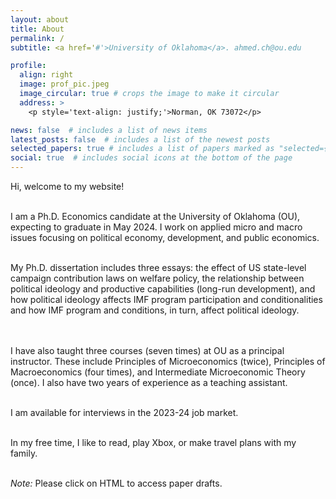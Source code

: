 ```yaml
---
layout: about
title: About
permalink: /
subtitle: <a href='#'>University of Oklahoma</a>. ahmed.ch@ou.edu

profile:
  align: right
  image: prof_pic.jpeg
  image_circular: true # crops the image to make it circular
  address: >
    <p style='text-align: justify;'>Norman, OK 73072</p>

news: false  # includes a list of news items
latest_posts: false  # includes a list of the newest posts
selected_papers: true # includes a list of papers marked as "selected={true}"
social: true  # includes social icons at the bottom of the page
---
```


<p style='text-align: justify;'>
Hi, welcome to my website! <br />
<br>

I am a Ph.D. Economics candidate at the University of Oklahoma (OU), expecting to graduate in May 2024. I work on applied micro and macro issues focusing on political economy, development, and public economics. <br /> 
<br>

My Ph.D. dissertation includes three essays: the effect of US state-level campaign contribution laws on welfare policy, the relationship between political ideology and productive capabilities (long-run development), and how political ideology affects IMF program participation and conditionalities and how IMF program and conditions, in turn, affect political ideology. <br />  
<br> 

I have also taught three courses (seven times) at OU as a principal instructor. These include Principles of Microeconomics (twice), Principles of Macroeconomics (four times), and Intermediate Microeconomic Theory (once). I also have two years of experience as a teaching assistant. <br />
<br>

I am available for interviews in the 2023-24 job market. <br /> 
<br>

In my free time, I like to read, play Xbox, or make travel plans with my family.  <br /> 
<br>

*Note:* Please click on HTML to access paper drafts.
</p>
